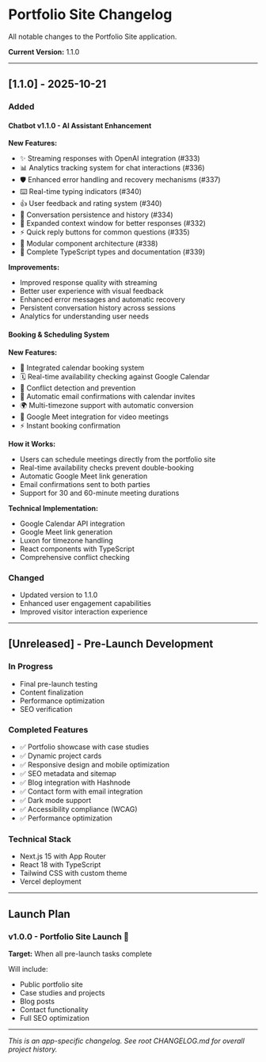 # Portfolio Site Changelog

All notable changes to the Portfolio Site application.

**Current Version:** 1.1.0

---

## [1.1.0] - 2025-10-21

### Added

#### Chatbot v1.1.0 - AI Assistant Enhancement

**New Features:**
- ✨ Streaming responses with OpenAI integration (#333)
- 📊 Analytics tracking system for chat interactions (#336)
- 🛡️ Enhanced error handling and recovery mechanisms (#337)
- ⌨️ Real-time typing indicators (#340)
- 👍 User feedback and rating system (#340)
- 💾 Conversation persistence and history (#334)
- 🧠 Expanded context window for better responses (#332)
- ⚡ Quick reply buttons for common questions (#335)
- 🔧 Modular component architecture (#338)
- 📝 Complete TypeScript types and documentation (#339)

**Improvements:**
- Improved response quality with streaming
- Better user experience with visual feedback
- Enhanced error messages and automatic recovery
- Persistent conversation history across sessions
- Analytics for understanding user needs

#### Booking & Scheduling System

**New Features:**
- 📅 Integrated calendar booking system
- 🗓️ Real-time availability checking against Google Calendar
- 🔄 Conflict detection and prevention
- 📧 Automatic email confirmations with calendar invites
- 🌍 Multi-timezone support with automatic conversion
- 🎥 Google Meet integration for video meetings
- ⚡ Instant booking confirmation

**How it Works:**
- Users can schedule meetings directly from the portfolio site
- Real-time availability checks prevent double-booking
- Automatic Google Meet link generation
- Email confirmations sent to both parties
- Support for 30 and 60-minute meeting durations

**Technical Implementation:**
- Google Calendar API integration
- Google Meet link generation
- Luxon for timezone handling
- React components with TypeScript
- Comprehensive conflict checking

### Changed
- Updated version to 1.1.0
- Enhanced user engagement capabilities
- Improved visitor interaction experience

---

## [Unreleased] - Pre-Launch Development

### In Progress
- Final pre-launch testing
- Content finalization
- Performance optimization
- SEO verification

### Completed Features
- ✅ Portfolio showcase with case studies
- ✅ Dynamic project cards
- ✅ Responsive design and mobile optimization
- ✅ SEO metadata and sitemap
- ✅ Blog integration with Hashnode
- ✅ Contact form with email integration
- ✅ Dark mode support
- ✅ Accessibility compliance (WCAG)
- ✅ Performance optimization

### Technical Stack
- Next.js 15 with App Router
- React 18 with TypeScript
- Tailwind CSS with custom theme
- Vercel deployment

---

## Launch Plan

### v1.0.0 - Portfolio Site Launch 🚀
**Target:** When all pre-launch tasks complete

Will include:
- Public portfolio site
- Case studies and projects
- Blog posts
- Contact functionality
- Full SEO optimization

---

*This is an app-specific changelog. See root CHANGELOG.md for overall project history.*

